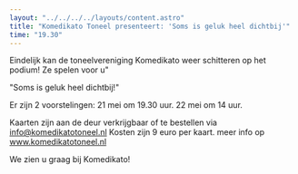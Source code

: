 ```yaml
---
layout: "../../../../layouts/content.astro"
title: "Komedikato Toneel presenteert: 'Soms is geluk heel dichtbij'"
time: "19.30"
---
```


Eindelijk kan de toneelvereniging Komedikato weer schitteren op het podium!
Ze spelen voor u"

"Soms is geluk heel dichtbij!"

Er zijn 2 voorstelingen:
21 mei om 19.30 uur.
22 mei om 14 uur.

Kaarten zijn aan de deur verkrijgbaar of te bestellen via info@komedikatotoneel.nl 
Kosten zijn 9 euro per kaart.
meer info op www.komedikatotoneel.nl 

We zien u graag bij Komedikato!
